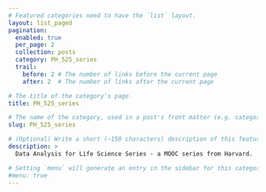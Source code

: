 ```yaml
---
# Featured categories need to have the `list` layout.
layout: list_paged
pagination: 
  enabled: true
  per_page: 2
  collection: posts
  category: PH_525_series
  trail: 
    before: 2 # The number of links before the current page
    after: 2  # The number of links after the current page

# The title of the category's page.
title: PH_525_series

# The name of the category, used in a post's front matter (e.g. category: <slug>).
slug: PH_525_series

# (Optional) Write a short (~150 characters) description of this featured category.
description: >
  Data Analysis for Life Science Series - a MOOC series from Harvard.

# Setting `menu` will generate an entry in the sidebar for this category.
#menu: true
---
```


